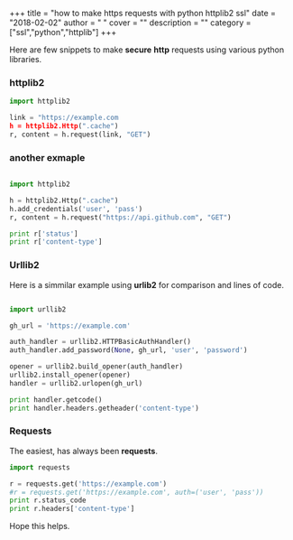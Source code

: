 
+++
title = "how to make https requests with python httplib2 ssl"
date = "2018-02-02"
author = " "
cover = ""
description = ""
category = ["ssl","python","httplib"]
+++

Here are few snippets to make **secure** **http** requests using various python libraries.

 ### httplib2

 ```python
 import httplib2

link = "https://example.com
h = httplib2.Http(".cache")
r, content = h.request(link, "GET")

```
 ### another exmaple

 ```python

import httplib2

h = httplib2.Http(".cache")
h.add_credentials('user', 'pass')
r, content = h.request("https://api.github.com", "GET")

print r['status']
print r['content-type']

```
 ### Urllib2

 Here is a simmilar example using **urlib2** for comparison and lines of code.

 ```python

import urllib2

gh_url = 'https://example.com'

auth_handler = urllib2.HTTPBasicAuthHandler()
auth_handler.add_password(None, gh_url, 'user', 'password')

opener = urllib2.build_opener(auth_handler)
urllib2.install_opener(opener)
handler = urllib2.urlopen(gh_url)

print handler.getcode()
print handler.headers.getheader('content-type')

```
 ### Requests

  The easiest, has always been **requests**. 

 ```python
 import requests

r = requests.get('https://example.com')
#r = requests.get('https://example.com', auth=('user', 'pass'))
print r.status_code
print r.headers['content-type']

```
 Hope this helps.



